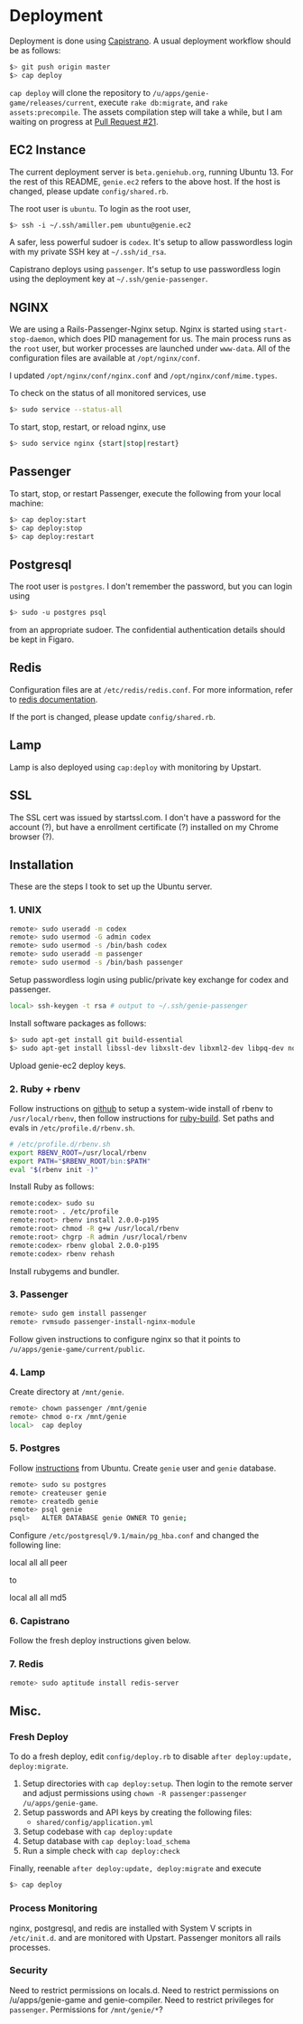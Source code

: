 # Deployment
Deployment is done using [Capistrano][capistrano-guide]. A usual deployment workflow should be as follows:

```sh
$> git push origin master
$> cap deploy
```

`cap deploy` will clone the repository to `/u/apps/genie-game/releases/current`, execute `rake db:migrate`, and `rake assets:precompile`. The assets compilation step will take a while, but I am waiting on progress at [Pull Request #21][pull-21].

## EC2 Instance
The current deployment server is `beta.geniehub.org`, running Ubuntu 13.
For the rest of this README, `genie.ec2` refers to the above host. If the host
is changed, please update `config/shared.rb`.

The root user is `ubuntu`. To login as the root user,

```sh
$> ssh -i ~/.ssh/amiller.pem ubuntu@genie.ec2
```

A safer, less powerful sudoer is `codex`. It's setup to allow passwordless login with my private  SSH key at `~/.ssh/id_rsa`.

Capistrano deploys using `passenger`. It's setup to use passwordless login using the deployment key at `~/.ssh/genie-passenger`.

## NGINX
We are using a Rails-Passenger-Nginx setup. Nginx is started using `start-stop-daemon`, which does PID management for us. The main process runs as the `root` user, but worker processes are launched under `www-data`. All of the configuration files are available at `/opt/nginx/conf`.

I updated `/opt/nginx/conf/nginx.conf` and `/opt/nginx/conf/mime.types`.

To check on the status of all monitored services, use

```sh
$> sudo service --status-all
```

To start, stop, restart, or reload nginx, use

```sh
$> sudo service nginx {start|stop|restart}
```

## Passenger
To start, stop, or restart Passenger, execute the following from your local machine:

```sh
$> cap deploy:start
$> cap deploy:stop
$> cap deploy:restart
```

## Postgresql
The root user is `postgres`. I don't remember the password, but you can login using

```sh
$> sudo -u postgres psql
```

from an appropriate sudoer. The confidential authentication details should be
kept in Figaro.

## Redis
Configuration files are at `/etc/redis/redis.conf`. For more information, refer
to [redis documentation](http://redis.io/topics/config).

If the port is changed, please update `config/shared.rb`.

## Lamp
Lamp is also deployed using `cap:deploy` with monitoring by Upstart.

## SSL
The SSL cert was issued by startssl.com. I don't have a password for the
account (?), but have a enrollment certificate (?) installed on my Chrome
browser (?).

## Installation
These are the steps I took to set up the Ubuntu server.

### 1. UNIX

```sh
remote> sudo useradd -m codex
remote> sudo usermod -G admin codex
remote> sudo usermod -s /bin/bash codex
remote> sudo useradd -m passenger
remote> sudo usermod -s /bin/bash passenger
```

Setup passwordless login using public/private key exchange for codex and
passenger.

```sh
local> ssh-keygen -t rsa # output to ~/.ssh/genie-passenger
```

Install software packages as follows:

```sh
$> sudo apt-get install git build-essential
$> sudo apt-get install libssl-dev libxslt-dev libxml2-dev libpq-dev nodejs
```

Upload genie-ec2 deploy keys.

### 2. Ruby + rbenv
Follow instructions on [github](https://github.com/sstephenson/rbenv) to setup
a system-wide install of rbenv to `/usr/local/rbenv`, then follow instructions for
[ruby-build](https://github.com/sstephenson/ruby-build). Set paths and evals in
`/etc/profile.d/rbenv.sh`.

```sh
# /etc/profile.d/rbenv.sh
export RBENV_ROOT=/usr/local/rbenv
export PATH="$RBENV_ROOT/bin:$PATH"
eval "$(rbenv init -)"
```

Install Ruby as follows:

```sh
remote:codex> sudo su
remote:root> . /etc/profile
remote:root> rbenv install 2.0.0-p195
remote:root> chmod -R g+w /usr/local/rbenv
remote:root> chgrp -R admin /usr/local/rbenv
remote:codex> rbenv global 2.0.0-p195
remote:codex> rbenv rehash
```

Install rubygems and bundler.

### 3. Passenger

```sh
remote> sudo gem install passenger
remote> rvmsudo passenger-install-nginx-module
```

Follow given instructions to configure nginx so that it points to `/u/apps/genie-game/current/public`.

### 4. Lamp

Create directory at `/mnt/genie`.

```sh
remote> chown passenger /mnt/genie
remote> chmod o-rx /mnt/genie
local>  cap deploy
```

### 5. Postgres

Follow [instructions][postgres] from Ubuntu. Create `genie` user and `genie` database.

```sh
remote> sudo su postgres
remote> createuser genie
remote> createdb genie
remote> psql genie
psql>   ALTER DATABASE genie OWNER TO genie;
```

Configure `/etc/postgresql/9.1/main/pg_hba.conf` and changed the following line:

  local all   all   peer

to

  local all   all   md5

### 6. Capistrano

Follow the fresh deploy instructions given below.

### 7. Redis

```sh
remote> sudo aptitude install redis-server
```

## Misc.

### Fresh Deploy
To do a fresh deploy, edit `config/deploy.rb` to disable `after deploy:update, deploy:migrate`.

1. Setup directories with `cap deploy:setup`. Then login to the remote server and adjust permissions using `chown -R passenger:passenger /u/apps/genie-game`.
2. Setup passwords and API keys by creating the following files:
    - `shared/config/application.yml`
3. Setup codebase with `cap deploy:update`
4. Setup database with `cap deploy:load_schema`
5. Run a simple check with `cap deploy:check`

Finally, reenable `after deploy:update, deploy:migrate` and execute

```sh
$> cap deploy
```

### Process Monitoring
nginx, postgresql, and redis are installed with System V scripts in `/etc/init.d`.
and are monitored with Upstart. Passenger monitors all rails processes.

### Security
Need to restrict permissions on locals.d. Need to restrict permissions on
/u/apps/genie-game and genie-compiler. Need to restrict privileges for
`passenger`. Permissions for `/mnt/genie/*`?

  [capistrano-guide]: https://github.com/capistrano/capistrano/wiki/2.x-from-the-beginning
  [pull-21]: https://github.com/rails/sprockets-rails/pull/21
  [postgres]: https://help.ubuntu.com/community/PostgreSQL
